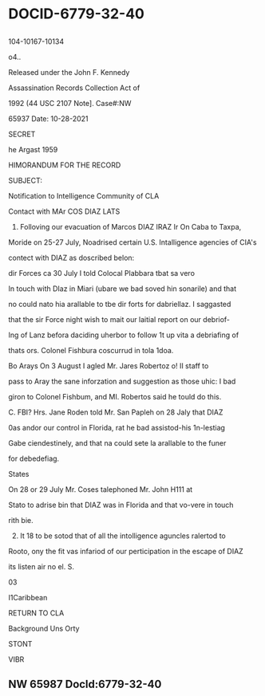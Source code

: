 # DOCID-6779-32-40

##
104-10167-10134

o4..

Released under the John F. Kennedy

Assassination Records Collection Act of

1992 (44 USC 2107 Note]. Case#:NW

65937 Date: 10-28-2021

SECRET

he Argast 1959

HIMORANDUM FOR THE RECORD

SUBJECT:

Notification to Intelligence Community of CLA

Contact with MAr COS DIAZ LATS

1. Folloving our evacuation of Marcos DIAZ IRAZ Ir On Caba to Taxpa,

Moride on 25-27 July, Noadrised certain U.S. Intalligence agencies of CIA's

contect with DIAZ as doscribed belon:

dir Forces ca 30 July I told Colocal Plabbara tbat sa vero

In touch with DIaz in Miari (ubare we bad soved hin sonarile) and that

no could nato hia arallable to tbe dir forts for dabriellaz. I saggasted

that the sir Force night wish to mait our laitial report on our debriof-

Ing of Lanz befora daciding uherbor to follow 1t up vita a debriafing of

thats ors. Colonel Fishbura coscurrud in tola 1doa.

Bo Arays On 3 August I agled Mr. Jares Robertoz o! II staff to

pass to Aray the sane inforzation and suggestion as those uhic: I bad

giron to Colonel Fishbum, and MI. Robertos said he tould do this.

C. FBI? Hrs. Jane Roden told Mr. San Papleh on 28 Jaly that DIAZ

0as andor our control in Florida, rat he bad assistod-his 1n-lestiag

Gabe ciendestinely, and that na could sete la arallable to the funer

for debedefiag.

States

On 28 or 29 July Mr. Coses talephoned Mr. John H111 at

Stato to adrise bin that DIAZ was in Florida and that vo-vere in touch

rith bie.

2. It 18 to be sotod that of all the intolligence aguncles ralertod to

Rooto, ony the fit vas infariod of our perticipation in the escape of DIAZ

its listen air no el. S.

03

I1Caribbean

RETURN TO CLA

Background Uns Orty

STONT

VIBR

NW 65987 Docld:6779-32-40
---

